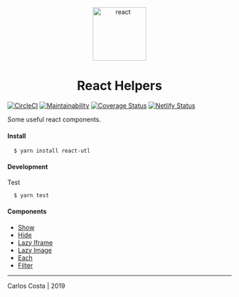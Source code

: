 <p align="center">
  <img alt="react" src="https://icons-for-free.com/iconfiles/png/512/design+development+facebook+framework+mobile+react+icon-1320165723839064798.png" width="120" />
</p>

<h1 align="center">
  React Helpers
</h1>

[![CircleCI](https://circleci.com/gh/C4co/react-helpers.svg?style=svg)](https://circleci.com/gh/C4co/react-helpers)
[![Maintainability](https://api.codeclimate.com/v1/badges/cc1a28ae15bfa4714289/maintainability)](https://codeclimate.com/github/C4co/one-helpers/maintainability)
[![Coverage Status](https://coveralls.io/repos/github/C4co/react-helpers/badge.svg?branch=master)](https://coveralls.io/github/C4co/react-helpers?branch=master)
[![Netlify Status](https://api.netlify.com/api/v1/badges/e9795ffc-ac99-4c52-a322-b3918d20ff42/deploy-status)](https://app.netlify.com/sites/react-helpers/deploys)

Some useful react components.

#### Install
```
  $ yarn install react-utl
```

#### Development

Test
```
  $ yarn test
```

#### Components
- [Show](http://google.com)
- [Hide](http://google.com)
- [Lazy Iframe](http://google.com)
- [Lazy Image](http://google.com)
- [Each](http://google.com)
- [Filter](http://google.com)

---

Carlos Costa | 2019
